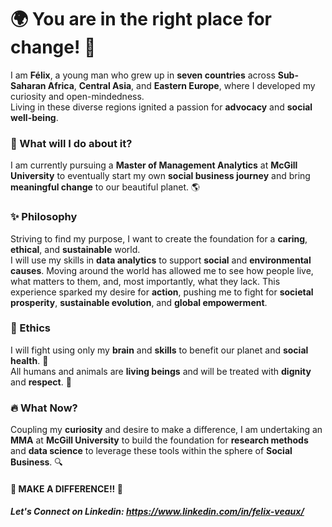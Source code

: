 # 🌍 You are in the right place for change! 🌱

I am **Félix**, a young man who grew up in **seven countries** across **Sub-Saharan Africa**, **Central Asia**, and **Eastern Europe**, where I developed my curiosity and open-mindedness.   
Living in these diverse regions ignited a passion for **advocacy** and **social well-being**. 

### 💪 What will I do about it?
I am currently pursuing a **Master of Management Analytics** at **McGill University** to eventually start my own **social business journey** and bring **meaningful change** to our beautiful planet. 🌎

### ✨ Philosophy
Striving to find my purpose, I want to create the foundation for a **caring**, **ethical**, and **sustainable** world.   
I will use my skills in **data analytics** to support **social** and **environmental causes**. 
Moving around the world has allowed me to see how people live, what matters to them, and, most importantly, what they lack. This experience sparked my desire for **action**, pushing me to fight for **societal prosperity**, **sustainable evolution**, and **global empowerment**. 

### 🤝 Ethics
I will fight using only my **brain** and **skills** to benefit our planet and **social health**. 🌿  
All humans and animals are **living beings** and will be treated with **dignity** and **respect**. 🤗

### 🔥 What Now?
Coupling my **curiosity** and desire to make a difference, I am undertaking an **MMA** at **McGill University** to build the foundation for **research methods** and **data science** to leverage these tools within the sphere of **Social Business**. 🔍

#### 🌟 **MAKE A DIFFERENCE!!** 🌟

##### Let's Connect on Linkedin: https://www.linkedin.com/in/felix-veaux/
